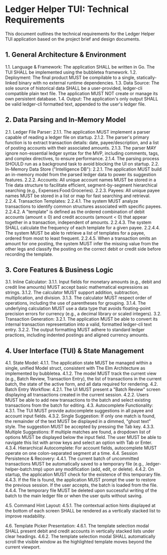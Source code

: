 # **Ledger Helper TUI: Technical Requirements**

This document outlines the technical requirements for the Ledger Helper TUI application based on the project brief and design documents.

## **1\. General Architecture & Environment**

1.1. Language & Framework: The application SHALL be written in Go. The TUI SHALL be implemented using the bubbletea framework.
1.2. Deployment: The final product MUST be compilable to a single, statically-linked binary with no external runtime dependencies.
1.3. Data Source: The sole source of historical data SHALL be a user-provided, ledger-cli compatible plain text file. The application MUST NOT create or manage its own persistent database.
1.4. Output: The application's only output SHALL be valid ledger-cli formatted text, appended to the user's ledger file.

## **2\. Data Parsing and In-Memory Model**

2.1. Ledger File Parser:
2.1.1. The application MUST implement a parser capable of reading a ledger file on startup.
2.1.2. The parser's primary function is to extract transaction details: date, payee/description, and a list of posting accounts with their associated amounts.
2.1.3. The parser MAY ignore non-essential ledger syntax for the MVP, including comments, tags, and complex directives, to ensure performance.
2.1.4. The parsing process SHOULD run as a background task to avoid blocking the UI on startup.
2.2. In-Memory Data Store ("Intelligence DB"):
2.2.1. The application MUST build an in-memory model from the parsed ledger data to power its suggestion features.
2.2.2. Accounts: All unique account names MUST be stored in a Trie data structure to facilitate efficient, segment-by-segment hierarchical searching (e.g., Expenses:Food:Groceries).
2.2.3. Payees: All unique payee names MUST be stored in a list or map for fast searching and retrieval.
2.2.4. Transaction Templates:
2.2.4.1. The system MUST analyze transactions to identify common structures associated with specific payees.
2.2.4.2. A "template" is defined as the ordered combination of debit accounts (amount ≥ 0) and credit accounts (amount < 0) that appear together in a transaction, independent of amounts.
2.2.4.3. The system SHALL calculate the frequency of each template for a given payee.
2.2.4.4. The system MUST be able to retrieve a list of templates for a payee, ordered from most to least frequent.
2.2.4.5. When a transaction omits an amount for one posting, the system MUST infer the missing value from the other legs and classify the posting on the correct debit or credit side before recording the template.

## **3\. Core Features & Business Logic**

3.1. Inline Calculator:
3.1.1. Input fields for monetary amounts (e.g., debit and credit line amounts) MUST accept basic mathematical expressions as strings.
3.1.2. The calculator MUST support addition, subtraction, multiplication, and division.
3.1.3. The calculator MUST respect order of operations, including the use of parentheses for grouping.
3.1.4. The underlying calculation MUST use a data type that avoids floating-point precision errors for currency (e.g., a decimal library or scaled integers).
3.2. Transaction Generation:
3.2.1. The application MUST be able to convert its internal transaction representation into a valid, formatted ledger-cli text entry.
3.2.2. The output formatting MUST adhere to standard ledger practices, including indented postings and aligned currency amounts.

## **4\. User Interface (TUI) & State Management**

4.1. State Model:
4.1.1. The application state MUST be managed within a single, unified Model struct, consistent with The Elm Architecture as implemented by bubbletea.
4.1.2. The model MUST track the current view (e.g., Batch Review, Transaction Entry), the list of transactions in the current batch, the state of the active form, and all data required for rendering.
4.2. Batch Entry Workflow:
4.2.1. The UI MUST present a "Batch Review" screen displaying all transactions created in the current session.
4.2.2. Users MUST be able to add new transactions to the batch and select existing transactions from the batch for editing.
4.3. Autocomplete Functionality:
4.3.1. The TUI MUST provide autocomplete suggestions in all payee and account input fields.
4.3.2. Single Suggestion: If only one match is found, the remainder of the text MUST be displayed in a dimmed, "ghost text" style. The suggestion MUST be accepted by pressing the Tab key.
4.3.3. Multiple Suggestions: If multiple matches are found, a dropdown list of options MUST be displayed below the input field. The user MUST be able to navigate this list with arrow keys and select an option with Tab or Enter.
4.3.4. Hierarchical Autocomplete: For account fields, autocomplete MUST operate on one colon-separated segment at a time.
4.4. Session Persistence & Recovery:
4.4.1. The current batch of uncommitted transactions MUST be automatically saved to a temporary file (e.g., .ledger-helper-batch.tmp) upon any modification (add, edit, or delete).
4.4.2. On startup, the application MUST check for the existence of this temporary file.
4.4.3. If the file is found, the application MUST prompt the user to restore the previous session. If the user accepts, the batch is loaded from the file.
4.4.4. The temporary file MUST be deleted upon successful writing of the batch to the main ledger file or when the user quits without saving.

4.5. Command Hint Layout:
4.5.1. The contextual action hints displayed at the bottom of each screen SHALL be rendered as a vertically stacked list to improve readability.

4.6. Template Picker Presentation:
4.6.1. The template selection modal SHALL present debit and credit accounts in vertically stacked lists under clear headings.
4.6.2. The template selection modal SHALL automatically scroll the visible window as the highlighted template moves beyond the current viewport.
